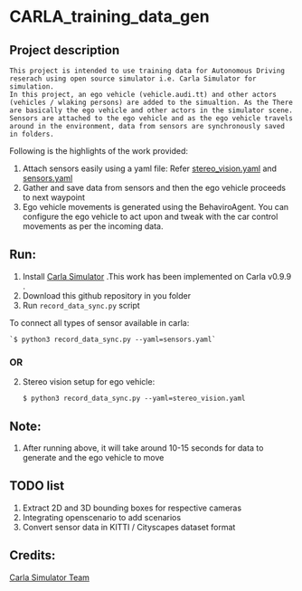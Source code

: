 # CARLA_training_data_gen


## Project description
	This project is intended to use training data for Autonomous Driving reserach using open source simulator i.e. Carla Simulator for simulation. 
    In this project, an ego vehicle (vehicle.audi.tt) and other actors (vehicles / wlaking persons) are added to the simualtion. As the There are basically the ego vehicle and other actors in the simulator scene. Sensors are attached to the ego vehicle and as the ego vehicle travels around in the environment, data from sensors are synchronously saved in folders. 
    
Following is the highlights of the work provided: 
    
1. Attach sensors easily using a yaml file: Refer [stereo_vision.yaml](https://github.com/kar-ab/CARLA_training_data_gen/blob/main/stereo_vision.yaml) and [sensors.yaml](https://github.com/kar-ab/CARLA_training_data_gen/blob/main/sensors.yaml)
2. Gather and save data from sensors and then the ego vehicle proceeds to next waypoint
3. Ego vehicle movements is generated using the BehaviroAgent. You can configure the ego vehicle to act upon and tweak with the car control movements as per the incoming data.


## Run:

1. Install [Carla Simulator](https://carla.org/2020/04/22/release-0.9.9/) .This work has been implemented on Carla v0.9.9 .
2. Download this github repository in you folder
3. Run `record_data_sync.py` script

To connect all types of sensor available in carla:
    
    `$ python3 record_data_sync.py --yaml=sensors.yaml`

### OR

2. Stereo vision setup for ego vehicle:
    
    `$ python3 record_data_sync.py --yaml=stereo_vision.yaml`


## Note: 

1. After running above, it will take around 10-15 seconds for data to generate and the ego vehicle to move



## TODO list

1. Extract 2D and 3D bounding boxes for respective cameras
2. Integrating openscenario to add scenarios
3. Convert sensor data in KITTI / Cityscapes dataset format


## Credits: 

[Carla Simulator Team](https://carla.org/)
